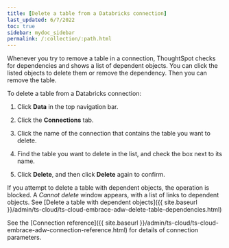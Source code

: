 ```yaml
---
title: [Delete a table from a Databricks connection]
last_updated: 6/7/2022
toc: true
sidebar: mydoc_sidebar
permalink: /:collection/:path.html
---
```


Whenever you try to remove a table in a connection, ThoughtSpot checks for dependencies and shows a list of dependent objects. You can click the listed objects to delete them or remove the dependency. Then you can remove the table.

To delete a table from a Databricks connection:

1. Click **Data** in the top navigation bar.

2. Click the **Connections** tab.

3. Click the name of the connection that contains the table you want to delete.

4. Find the table you want to delete in the list, and check the box next to its name.

5. Click **Delete**, and then click **Delete** again to confirm.

If you attempt to delete a table with dependent objects, the operation is blocked. A *Cannot delete* window appears, with a list of links to dependent objects. See [Delete a table with dependent objects]({{ site.baseurl }}/admin/ts-cloud/ts-cloud-embrace-adw-delete-table-dependencies.html)

See the [Connection reference]({{ site.baseurl }}/admin/ts-cloud/ts-cloud-embrace-adw-connection-reference.html) for details of connection parameters.
